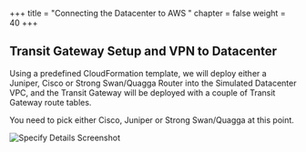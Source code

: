 +++
title = "Connecting the Datacenter to AWS "
chapter = false
weight = 40
+++

## Transit Gateway Setup and VPN to Datacenter

Using a predefined CloudFormation template, we will deploy either a Juniper, Cisco or Strong Swan/Quagga Router into the Simulated Datacenter VPC, and the Transit Gateway will be deployed with a couple of Transit Gateway route tables.

You need to pick either Cisco, Juniper or Strong Swan/Quagga at this point.

![Specify Details Screenshot](/images/hybrid-tgw-diagram.png)
